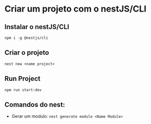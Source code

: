 # Criar um projeto com o nestJS/CLI

## Instalar o nestJS/CLI
` npm i -g @nestjs/cli `

## Criar o projeto
` nest new <name project> `

## Run Project
` npm run start:dev `

## Comandos do nest:
- Gerar um modulo: ` nest generate module <Name Module> `